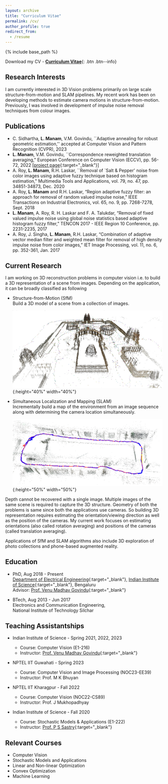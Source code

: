 ```yaml
---
layout: archive
title: "Curriculum Vitae"
permalink: /cv/
author_profile: true
redirect_from:
  - /resume
---
```


{% include base_path %}

Download my CV - [__Curriculum Vitae__](\files\LM_Resume.pdf){: .btn .btn--info}

Research Interests
------
I am currently interested in 3D Vision problems primarily on large scale structure-from-motion and SLAM pipelines. My recent work has been on developing methods to estimate camera motions in structure-from-motion. Previously, I was involved in development of impulse noise removal techniques from colour images.

<!--* Research Interests - Machine Learning
* Other Learning Interests - ... -->

<!--
[Publications](https://dbp1994.github.io/publications/){:target="_blank"}
------

  <ul>{% for post in site.publications reversed %}
    {% include archive-single-cv.html %}
  {% endfor %}</ul>
--->

Publications
------

- C. Sidhartha, **L. Manam**, V.M. Govindu, ``Adaptive annealing for robust geometric estimation,'' accepted at Computer Vision and Pattern Recognition (CVPR), 2023
- **L. Manam**, V.M. Govindu, ``Correspondence reweighted translation averaging," European Conference on Computer Vision (ECCV), pp. 56-72, 2022 [[project page](https://ee.iisc.ac.in/cvlab/research/creta/){:target="_blank"}]
- A. Roy, **L. Manam**, R.H. Laskar, ``Removal of `Salt \& Pepper' noise from color images using adaptive fuzzy technique based on histogram estimation," Multimedia Tools and Applications, vol. 79, no. 47, pp. 34851-34873, Dec. 2020
- A. Roy, **L. Manam** and R.H. Laskar, “Region adaptive fuzzy filter: an approach for removal of random valued impulse noise,” IEEE Transactions on Industrial Electronics, vol. 65, no. 9, pp. 7268-7278, Sept. 2018
- **L. Manam**, A. Roy, R. H. Laskar and F. A. Talukdar, “Removal of fixed valued impulse noise using global noise statistics based adaptive histogram fuzzy filter,” TENCON 2017 - IEEE Region 10 Conference, pp. 2231-2235, 2017
- A. Roy, J. Singha, **L. Manam**, R.H. Laskar, “Combination of adaptive vector median filter and weighted mean filter for removal of high density impulse noise from color images,” IET Image Processing, vol. 11, no. 6, pp. 352-361, Jan. 2017


Current Research
------
I am working on 3D reconstruction problems in computer vision i.e. to build a 3D representation of a scene from images. Depending on the application, it can be broadly classified as following
- Structure-from-Motion (SfM)<br>
  Build a 3D model of a scene from a collection of images.
  
  ![SfM Model](\images\Vitthala1.jpg){:height="40%" width="40%"}
  
- Simultaneous Localization and Mapping (SLAM)<br>
  Incrementally build a map of the environment from an image sequence along with determining the camera location simultaneously.
  
  ![SLAM Map](\images\Map.png){:height="50%" width="50%"}<br>

Depth cannot be recovered with a single image. Multiple images of the same scene is required to capture the 3D structure. Geometry of both the problems is same since both the applications use cameras. So building 3D representation requires estimating the orientation/viewing direction as well as the position of the cameras. My current work focuses on estimating orientations (also called rotation averaging) and positions of the cameras (called translation averaging). 

Applications of SfM and SLAM algorithms also include 3D exploration of photo collections and phone-based augmented reality.

Education
------
* PhD, Aug 2018 - Present<br>
[Department of Electrical Engineering](http://www.ee.iisc.ac.in){:target="_blank"},
[Indian Institute of Science](https://www.iisc.ac.in/){:target="_blank"}, Bengaluru<br>
Advisor: [Prof. Venu Madhav Govindu](http://www.ee.iisc.ac.in/people/faculty/venu/index.html){:target="_blank"}

* BTech, Aug 2013 - Jun 2017<br>
Electronics and Communication Engineering,<br>
National Institute of Technology Silchar

<!--
Work experience
------

* September 2017 - July 2018: Project Assistant
  * [Department of Electrical Engineering](http://www.ee.iisc.ac.in){:target="_blank"}
  * Mentors: [Dr. Prasanta Kumar Ghosh](http://www.ee.iisc.ac.in/faculty/prasantg/index.php){:target="_blank"}
  * Project Details:
--->

Teaching Assistantships
------

* Indian Institute of Science - Spring 2021, 2022, 2023
  * Course: Computer Vision (E1-216)
  * Instructor: [Prof. Venu Madhav Govindu](https://ee.iisc.ac.in/~venu/){:target="_blank"}

* NPTEL IIT Guwahati - Spring 2023
  * Course: Computer Vision and Image Processing (NOC23-EE39)
  * Instructor: Prof. M K Bhuyan

* NPTEL IIT Kharagpur - Fall 2022
  * Course: Computer Vision (NOC22-CS89)
  * Instructor: Prof. J Mukhopadhyay

* Indian Institute of Science - Fall 2020
  * Course: Stochastic Models & Applications (E1-222)
  * Instructor: [Prof. P S Sastry](https://ee.iisc.ac.in/sastry-p-s/){:target="_blank"}

Relevant Courses
------
* Computer Vision
* Stochastic Models and Applications
* Linear and Non-linear Optimization
* Convex Optimization
* Machine Learning

<!--
[Projects](https://dbp1994.github.io/projects/){:target="_blank"}
------

  <ul>{% for post in site.projects reversed %}
    {% include archive-single-cv.html %}
  {% endfor %}</ul>
-->
<!-- Professional services
------
* Reviewer for [NeurIPS '20](https://neurips.cc/Conferences/2020)
-- >

<!-- Talks
======
  <ul>{% for post in site.talks %}
    {% include archive-single-talk-cv.html %}
  {% endfor %}</ul>
  
Teaching
======
  <ul>{% for post in site.teaching %}
    {% include archive-single-cv.html %}
  {% endfor %}</ul>
  
Service and leadership
======
* Currently signed in to 43 different slack teams
 -->
